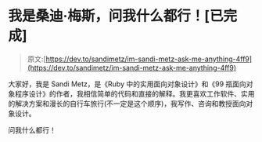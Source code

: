 # 我是桑迪·梅斯，问我什么都行！[已完成]

> 原文:[https://dev.to/sandimetz/im-sandi-metz-ask-me-anything-4ff9](https://dev.to/sandimetz/im-sandi-metz-ask-me-anything-4ff9)

大家好，我是 Sandi Metz，是《Ruby 中的实用面向对象设计》和《99 瓶面向对象程序设计》的作者，我相信简单的代码和直接的解释。我更喜欢工作软件、实用的解决方案和漫长的自行车旅行(不一定是这个顺序)，我写作、咨询和教授面向对象设计。

问我什么都行！